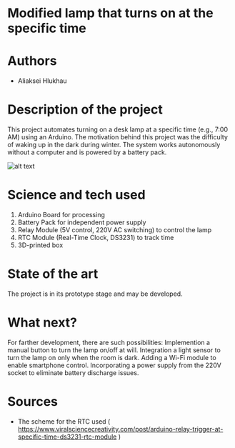 # Modified lamp that turns on at the specific time
# Authors 
- Aliaksei Hlukhau
# Description of the project 
This project automates turning on a desk lamp at a specific time (e.g., 7:00 AM) using an Arduino. The motivation behind this project was the difficulty of waking up in the dark during winter. The system works autonomously without a computer and is powered by a battery pack. 

![alt text]([http://url/to/img.png](https://drive.google.com/file/d/1o9VgeE0n4iUKGCgfi6M5EJe8Z111yw_X/view?usp=sharing))


# Science and tech used 
1. Arduino Board for processing
2. Battery Pack for independent power supply
3. Relay Module (5V control, 220V AC switching) to control the lamp
4. RTC Module (Real-Time Clock, DS3231) to track time
5. 3D-printed box
# State of the art 
The project is in its prototype stage and may be developed.
# What next?
For farther development, there are such possibilities:
Implemention a manual button to turn the lamp on/off at will.
Integration a light sensor to turn the lamp on only when the room is dark.
Adding a Wi-Fi module to enable smartphone control.
Incorporating a power supply from the 220V socket to eliminate battery discharge issues.
# Sources 
- The scheme for the RTC used ( https://www.viralsciencecreativity.com/post/arduino-relay-trigger-at-specific-time-ds3231-rtc-module )
